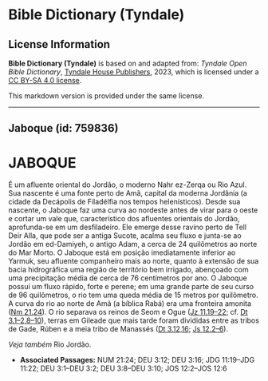 # Bible Dictionary (Tyndale)

## License Information

**Bible Dictionary (Tyndale)** is based on and adapted from: _Tyndale Open Bible Dictionary_, [Tyndale House Publishers](https://tyndaleopenresources.com/), 2023, which is licensed under a [CC BY-SA 4.0 license](https://creativecommons.org/licenses/by-sa/4.0/legalcode.en).

This markdown version is provided under the same license.



--------------------------------

## Jaboque (id: 759836)

JABOQUE
=======

É um afluente oriental do Jordão, o moderno Nahr ez\-Zerqa ou Rio Azul. Sua nascente é uma fonte perto de Amã, capital da moderna Jordânia (a cidade da Decápolis de Filadélfia nos tempos helenísticos). Desde sua nascente, o Jaboque faz uma curva ao nordeste antes de virar para o oeste e cortar um vale que, característico dos afluentes orientais do Jordão, aprofunda\-se em um desfiladeiro. Ele emerge desse ravino perto de Tell Deir Alla, que pode ser a antiga Sucote, acalma seu fluxo e junta\-se ao Jordão em ed\-Damiyeh, o antigo Adam, a cerca de 24 quilômetros ao norte do Mar Morto. O Jaboque está em posição imediatamente inferior ao Yarmuk, seu afluente companheiro mais ao norte, quanto à extensão de sua bacia hidrográfica uma região de território bem irrigado, abençoado com uma precipitação média de cerca de 76 centímetros por ano. O Jaboque possui um fluxo rápido, forte e perene; em uma grande parte de seu curso de 96 quilômetros, o rio tem uma queda média de 15 metros por quilômetro. A curva do rio ao norte de Amã (a bíblica Rabá) era uma fronteira amonita ([Nm 21\.24](https://ref.ly/Num21:24)). O rio separava os reinos de Seom e Ogue ([Jz 11\.19–22](https://ref.ly/Judg11:19-Judg11:22); cf. [Dt 3\.1–2,8–10](https://ref.ly/Deut3:1-Deut3:2,Deut3:8-Deut3:10)), terras em Gileade que mais tarde foram divididas entre as tribos de Gade, Rúben e a meia tribo de Manassés ([Dt 3\.12,16](https://ref.ly/Deut3:12,Deut3:16); [Js 12\.2–6](https://ref.ly/Josh12:2-Josh12:6)).

*Veja também* Rio Jordão.

* **Associated Passages:** NUM 21:24; DEU 3:12; DEU 3:16; JDG 11:19–JDG 11:22; DEU 3:1–DEU 3:2; DEU 3:8–DEU 3:10; JOS 12:2–JOS 12:6

